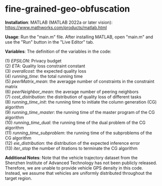 # fine-grained-geo-obfuscation

**Installation**: MATLAB (MATLAB 2022a or later vision): https://www.mathworks.com/products/matlab.html

**Usage**: Run the "main.m" file. After installing MATLAB, open "main.m" and use the "Run" button in the "Live Editor" tab. 

**Variables**: The definition of the variables in the code: 

(1) *EPSILON*: Privacy budget <br />
(2) *ETA*: Quality loss constraint constant <br />
(3) *overallcost*: the expected quality loss <br />
(4) *running_time*: the total running time <br />
(5) *peerMatrix_mean*: the averagge number of constraints in the constraint matrix <br />
(6) *peerNeighbor_mean*: the average number of peering neighbors <br />
(7) *cost_distribution*: the distribution of quality loss of different tasks <br />
(8) *running_time_init*: the running time to initiate the column generation (CG) algorithm <br />
(9) *running_time_master*: the running time of the master program of the CG algorithm <br />
(10) *running_time_dual*: the running time of the dual problem of the CG algorithm <br />
(11) *running_time_subproblem*: the running time of the subproblems of the CG algorithm <br />
(12) *eie_distribution*: the distribution of the expected inference error <br />
(13) *iter_stop* the number of itrations to terminate the CG algorithm <br />


**Additional Notes**: Note that the vehicle trajectory dataset from the Shenzhen Institute of Advanced Technology has not been publicly released. Therefore, we are unable to provide vehicle GPS density in this code. Instead, we assume that vehicles are uniformly distributed throughout the target region.
